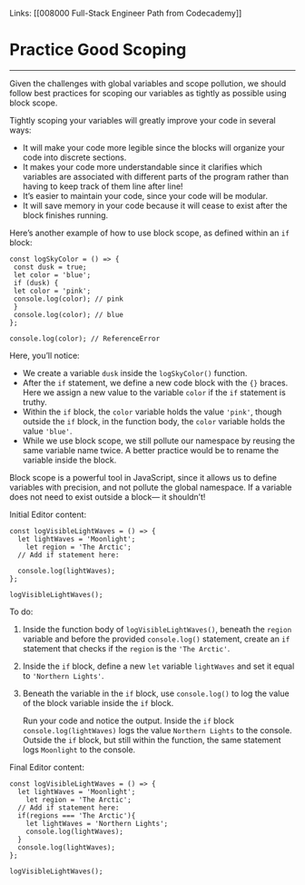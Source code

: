 Links:  [[008000 Full-Stack Engineer Path from Codecademy]]
# Practice Good Scoping
---
Given the challenges with global variables and scope pollution, we should follow best practices for scoping our variables as tightly as possible using block scope.

Tightly scoping your variables will greatly improve your code in several ways:

-   It will make your code more legible since the blocks will organize your code into discrete sections.
-   It makes your code more understandable since it clarifies which variables are associated with different parts of the program rather than having to keep track of them line after line!
-   It’s easier to maintain your code, since your code will be modular.
-   It will save memory in your code because it will cease to exist after the block finishes running.

Here’s another example of how to use block scope, as defined within an `if` block:

	const logSkyColor = () => {  
	 const dusk = true;  
	 let color = 'blue';  
	 if (dusk) {  
	 let color = 'pink';  
	 console.log(color); // pink  
	 }  
	 console.log(color); // blue  
	};  

	console.log(color); // ReferenceError

Here, you’ll notice:

-   We create a variable `dusk` inside the `logSkyColor()` function.
-   After the `if` statement, we define a new code block with the `{}` braces. Here we assign a new value to the variable `color` if the `if` statement is truthy.
-   Within the `if` block, the `color` variable holds the value `'pink'`, though outside the `if` block, in the function body, the `color` variable holds the value `'blue'`.
-   While we use block scope, we still pollute our namespace by reusing the same variable name twice. A better practice would be to rename the variable inside the block.

Block scope is a powerful tool in JavaScript, since it allows us to define variables with precision, and not pollute the global namespace. If a variable does not need to exist outside a block— it shouldn’t!

Initial Editor content:

	const logVisibleLightWaves = () => {
	  let lightWaves = 'Moonlight';
		let region = 'The Arctic';
	  // Add if statement here:

	  console.log(lightWaves);
	};

	logVisibleLightWaves();

To do:
1. Inside the function body of `logVisibleLightWaves()`, beneath the `region` variable and before the provided `console.log()` statement, create an `if` statement that checks if the `region` is the `'The Arctic'`.
2. Inside the `if` block, define a new `let` variable `lightWaves` and set it equal to `'Northern Lights'`.
3. Beneath the variable in the `if` block, use `console.log()` to log the value of the block variable inside the `if` block.
	
	Run your code and notice the output. Inside the `if` block `console.log(lightWaves)` logs the value `Northern Lights` to the console. Outside the `if` block, but still within the function, the same statement logs `Moonlight` to the console.

Final Editor content:

	const logVisibleLightWaves = () => {
	  let lightWaves = 'Moonlight';
		let region = 'The Arctic';
	  // Add if statement here:
	  if(regions === 'The Arctic'){
		let lightWaves = 'Northern Lights';
		console.log(lightWaves);
	  }
	  console.log(lightWaves);
	};

	logVisibleLightWaves();